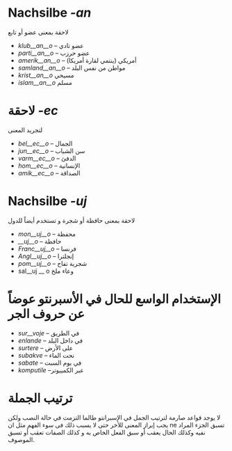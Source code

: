 # Nachsilbe *-an*

لاحقة بمعنى عضو أو تابع 
- *klub__an__o*    – عضو تادي
- *parti__an__o*   – عضو حرزب 
- *amerik__an__o*  – أمريكي (ينتمي لقارة أمريكا)
- *samland__an__o* – مواطن من نفس البلد
- *krist__an__o* مسيحي
- *islam__an__o* مسلم 

# لاحقة *-ec*

لتجريد المعنى 
- *bel__ec__o* – الجمال 
- *jun__ec__o* – سن الشباب
- *varm__ec__o* – الدفئ
- *hom__ec__o* – الإنسانية 
- *amik__ec__o* – الصداقة 
 

# Nachsilbe *-uj*

لاحقة بمعنى حافظة أو شجرة و تستخدم أيضاً للدول 
- *mon__uj__o* – محفظة 
- *__uj__o* – حافظة 
- *Franc__uj__o* – فرنسا 
- *Angl__uj__o* – إنجلترا
- *pom__uj__o* – شجرية تفاح
- sal__uj __ o وعاء ملخ  
 

# الإستخدام الواسع للحال في الأسبرنتو عوضاً عن حروف الجر 


- *sur__voje* – في الطريق 
- *enlande* – في داخل البلد 
- *surtere* – على الأرض 
- *subakve* – نحت الماء 
- *sabate* – في يوم السبت 
- *komputile* –عبر الكمييوتر 
 

# ترتيب الجملة 


لا يوجد قواعد صارمة لترتيب الجمل في الإسبرانتو طالما التزمت في حالة النصب ولكن يجب إبراز المعنى للأخر حتى لا يسبب ذلك فى سوء الفهم مثل ان ne تسبق الجزء المراد نفيه وكذلك الحال يعقب أو سبق الفعل الخاص به و كذلك الصفات تعقب أو تسبق الموصوف.

